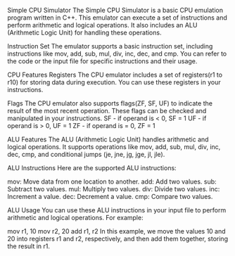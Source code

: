 Simple CPU Simulator
The Simple CPU Simulator is a basic CPU emulation program written in C++. This emulator can execute a set of instructions and perform arithmetic and logical operations. It also includes an ALU (Arithmetic Logic Unit) for handling these operations.

Instruction Set
The emulator supports a basic instruction set, including instructions like mov, add, sub, mul, div, inc, dec, and cmp. You can refer to the code or the input file for specific instructions and their usage.

CPU Features
Registers
The CPU emulator includes a set of registers(r1 to r10) for storing data during execution. You can use these registers in your instructions.

Flags
The CPU emulator also supports flags(ZF, SF, UF) to indicate the result of the most recent operation. These flags can be checked and manipulated in your instructions.
SF - if operand is < 0, SF = 1
UF - if operand is > 0, UF = 1
ZF - if operand is = 0, ZF = 1

ALU Features
The ALU (Arithmetic Logic Unit) handles arithmetic and logical operations. It supports operations like mov, add, sub, mul, div, inc, dec, cmp, and conditional jumps (je, jne, jg, jge, jl, jle).

ALU Instructions
Here are the supported ALU instructions:

mov: Move data from one location to another.
add: Add two values.
sub: Subtract two values.
mul: Multiply two values.
div: Divide two values.
inc: Increment a value.
dec: Decrement a value.
cmp: Compare two values.

ALU Usage
You can use these ALU instructions in your input file to perform arithmetic and logical operations. For example:

mov r1, 10
mov r2, 20
add r1, r2
In this example, we move the values 10 and 20 into registers r1 and r2, respectively, and then add them together, storing the result in r1.